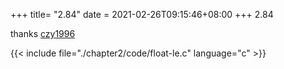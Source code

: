 +++
title= "2.84"
date = 2021-02-26T09:15:46+08:00
+++
2.84

thanks [czy1996](https://github.com/czy1996/CSAPP-1/blob/master/Exe/ch2.c)

{{< include file="./chapter2/code/float-le.c" language="c" >}}

